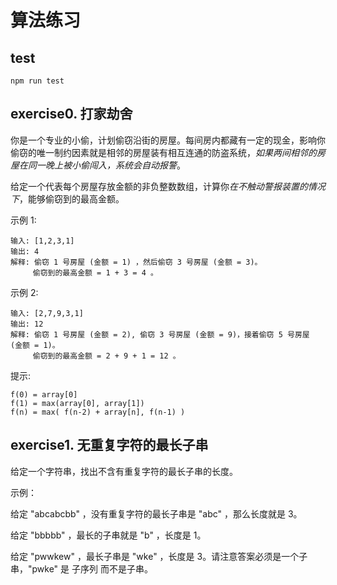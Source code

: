 # 算法练习

## test

```
npm run test
```

## exercise0. 打家劫舍

你是一个专业的小偷，计划偷窃沿街的房屋。每间房内都藏有一定的现金，影响你偷窃的唯一制约因素就是相邻的房屋装有相互连通的防盗系统，_如果两间相邻的房屋在同一晚上被小偷闯入，系统会自动报警_。

给定一个代表每个房屋存放金额的非负整数数组，计算你*在不触动警报装置的情况下*，能够偷窃到的最高金额。

示例 1:

```
输入: [1,2,3,1]
输出: 4
解释: 偷窃 1 号房屋 (金额 = 1) ，然后偷窃 3 号房屋 (金额 = 3)。
     偷窃到的最高金额 = 1 + 3 = 4 。
```

示例 2:

```
输入: [2,7,9,3,1]
输出: 12
解释: 偷窃 1 号房屋 (金额 = 2), 偷窃 3 号房屋 (金额 = 9)，接着偷窃 5 号房屋 (金额 = 1)。
     偷窃到的最高金额 = 2 + 9 + 1 = 12 。
```

提示:

```
f(0) = array[0]
f(1) = max(array[0], array[1])
f(n) = max( f(n-2) + array[n], f(n-1) )
```

## exercise1. 无重复字符的最长子串

给定一个字符串，找出不含有重复字符的最长子串的长度。

示例：

给定 "abcabcbb" ，没有重复字符的最长子串是 "abc" ，那么长度就是 3。

给定 "bbbbb" ，最长的子串就是 "b" ，长度是 1。

给定 "pwwkew" ，最长子串是 "wke" ，长度是 3。请注意答案必须是一个子串，"pwke" 是 子序列 而不是子串。

